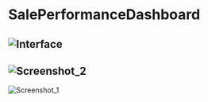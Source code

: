 # SalePerformanceDashboard
 

![Interface](https://github.com/user-attachments/assets/d959c9c4-7ed3-4df5-b0d5-a6fec2fce937)
--------------------------------------------------------------------------------
![Screenshot_2](https://github.com/user-attachments/assets/32832721-8e9b-4e2f-8050-a95b8f7de65a)
--------------------------------------------------------------------------------
![Screenshot_1](https://github.com/user-attachments/assets/e6d9fd5b-39a0-4552-8673-d356be65db07)




